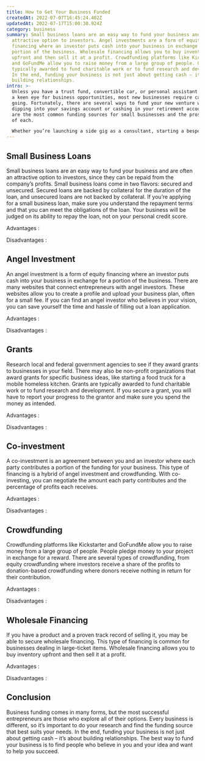 ```yaml
---
title: How to Get Your Business Funded
createdAt: 2022-07-07T16:45:24.402Z
updatedAt: 2022-07-17T15:00:30.924Z
category: business
summary: Small business loans are an easy way to fund your business and are
  attractive option to investors. Angel investments are a form of equity
  financing where an investor puts cash into your business in exchange for a
  portion of the business. Wholesale financing allows you to buy inventory
  upfront and then sell it at a profit. Crowdfunding platforms like Kickstarter
  and GoFundMe allow you to raise money from a large group of people. Grants are
  typically awarded to fund charitable work or to fund research and development.
  In the end, funding your business is not just about getting cash – it’s about
  building relationships.
intro: >-
  Unless you have a trust fund, convertible car, or personal assistant with
  a keen eye for business opportunities, most new businesses require cash to get
  going. Fortunately, there are several ways to fund your new venture without
  dipping into your savings account or cashing in your retirement account. Here
  are the most common funding sources for small businesses and the pros and cons
  of each. 

  Whether you’re launching a side gig as a consultant, starting a bespoke clothing line, or opening a neighborhood cafe, researching potential business funding options early will pay dividends later. Business funding can take many forms: Small business loans, angel investments, grants from non-profit organizations and trusts, friends and family members willing to invest in your idea – all these different sources can provide capital necessary to launch your business.
---
```


## Small Business Loans

Small business loans are an easy way to fund your business and are often an attractive option to investors, since they can be repaid from the company’s profits. Small business loans come in two flavors: secured and unsecured. Secured loans are backed by collateral for the duration of the loan, and unsecured loans are not backed by collateral. If you’re applying for a small business loan, make sure you understand the repayment terms and that you can meet the obligations of the loan. Your business will be judged on its ability to repay the loan, not on your personal credit score.

Advantages :

Disadvantages :

## Angel Investment

An angel investment is a form of equity financing where an investor puts cash into your business in exchange for a portion of the business. There are many websites that connect entrepreneurs with angel investors. These websites allow you to create a profile and upload your business plan, often for a small fee. If you can find an angel investor who believes in your vision, you can save yourself the time and hassle of filling out a loan application.

Advantages :

Disadvantages :

## Grants

Research local and federal government agencies to see if they award grants to businesses in your field. There may also be non-profit organizations that award grants for specific business ideas, like starting a food truck for a mobile homeless kitchen. Grants are typically awarded to fund charitable work or to fund research and development. If you secure a grant, you will have to report your progress to the grantor and make sure you spend the money as intended.

Advantages :

Disadvantages :

## Co-investment

A co-investment is an agreement between you and an investor where each party contributes a portion of the funding for your business. This type of financing is a hybrid of angel investment and crowdfunding. With co-investing, you can negotiate the amount each party contributes and the percentage of profits each receives.

Advantages :

Disadvantages :

## Crowdfunding

Crowdfunding platforms like Kickstarter and GoFundMe allow you to raise money from a large group of people. People pledge money to your project in exchange for a reward. There are several types of crowdfunding, from equity crowdfunding where investors receive a share of the profits to donation-based crowdfunding where donors receive nothing in return for their contribution.

Advantages :

Disadvantages :

## Wholesale Financing

If you have a product and a proven track record of selling it, you may be able to secure wholesale financing. This type of financing is common for businesses dealing in large-ticket items. Wholesale financing allows you to buy inventory upfront and then sell it at a profit.

Advantages :

Disadvantages :

## Conclusion

Business funding comes in many forms, but the most successful entrepreneurs are those who explore all of their options. Every business is different, so it’s important to do your research and find the funding source that best suits your needs. In the end, funding your business is not just about getting cash – it’s about building relationships. The best way to fund your business is to find people who believe in you and your idea and want to help you succeed.
